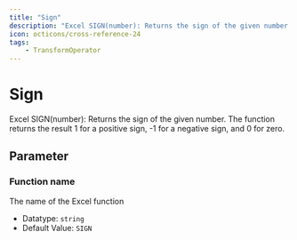 ```yaml
---
title: "Sign"
description: "Excel SIGN(number): Returns the sign of the given number. The function returns the result 1 for a positive sign, -1 for a negative sign, and 0 for zero."
icon: octicons/cross-reference-24
tags: 
    - TransformOperator
---
```

# Sign
<!-- This file was generated - DO NOT CHANGE IT MANUALLY -->



Excel SIGN(number): Returns the sign of the given number. The function returns the result 1 for a positive sign, -1 for a negative sign, and 0 for zero.

## Parameter

### Function name

The name of the Excel function

- Datatype: `string`
- Default Value: `SIGN`



